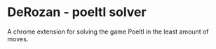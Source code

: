 # DeRozan - poeltl solver
A chrome extension for solving the game Poeltl in the least amount of moves.

